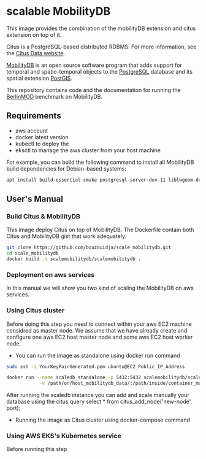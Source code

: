 # scalable MobilityDB

This image provides the combination of the mobilityDB extension and citus extension on top of it.

Citus is a PostgreSQL-based distributed RDBMS. For more information, see the [Citus Data website][citus data].


[MobilityDB](https://github.com/ULB-CoDE-WIT/MobilityDB) is an open source software program that adds support for temporal and spatio-temporal objects to the [PostgreSQL](https://www.postgresql.org/) database and its spatial extension [PostGIS](http://postgis.net/).

This repository contains code and the documentation for running the [BerlinMOD](http://dna.fernuni-hagen.de/secondo/BerlinMOD/BerlinMOD.html) benchmark on MobilityDB.



[image size]: https://microbadger.com/images/citusdata/citus
[release]: https://github.com/citusdata/docker/releases/latest
[license]: LICENSE
[citus data]: https://www.citusdata.com
[docker-postgres]: https://hub.docker.com/_/postgres/
[compose-config]: docker-compose.yml
[workerlist-gen]: https://github.com/citusdata/workerlist-gen



Requirements
------------

*   aws account
*   docker latest version
*   kubectl to deploy the 
*	eksctl to manage the aws cluster from your host machine


For example, you can build the following command to install all MobilityDB build dependencies for Debian-based systems:
```bash
apt install build-essential cmake postgresql-server-dev-11 liblwgeom-dev libproj-dev libjson-c-dev
```


 User's Manual
-------------

### Build Citus & MobilityDB 
This image deploy Citus on top of MobilityDB. The Dockerfile contain both Citus and MobilityDB gist that work adequately.
```bash
git clone https://github.com/bouzouidja/scale_mobilitydb.git
cd scale_mobilitydb
docker build -t scalemobilitydb/scalemobilitydb .
```

### Deployment  on aws services

In this manual we will show you two kind of scaling the MobilityDB on aws services.

### Using Citus cluster
Before doing this step you need to connect within your aws EC2 machine considred as master node. We assume that we have already create and configure one aws EC2 host master node and some aws EC2 host worker node.
- You can run the image as standalone using docker run command
```bash
sudo ssh -i YourKeyPairGenerated.pem ubuntu@EC2_Public_IP_Address

docker run --name scaledb_standalone -p 5432:5432 scalemobilitydb/scalemobilitydb \
            -v /path/on/host_mobilitydb_data/:/path/inside/container_mobilitydb_data\ 

``` 
After running the scaledb instance you can add and scale manually your database using the citus query  select * from citus_add_node('new-node', port);
- Running the image as Citus cluster using docker-compose command



### Using AWS EKS's Kubernetes service
Before running this step 